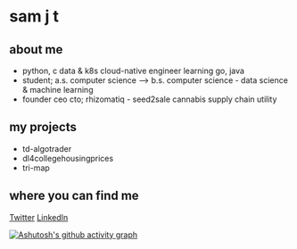 # sam j t

## about me

- python, c data & k8s cloud-native engineer learning go, java
- student; a.s. computer science --> b.s. computer science - data science & machine learning
- founder ceo cto; rhizomatiq - seed2sale cannabis supply chain utility

## my projects

- td-algotrader
- dl4collegehousingprices
- tri-map

## where you can find me

[Twitter](https://twitter.com/samjtro)
[LinkedIn](https://www.linkedin.com/in/samtroyer/)

[![Ashutosh's github activity graph](https://activity-graph.herokuapp.com/graph?username=samjtro&theme=rogue)](https://github.com/ashutosh00710/github-readme-activity-graph)


